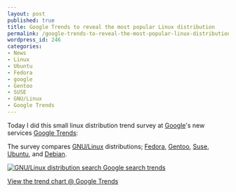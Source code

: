 ```yaml
---
layout: post
published: true
title: Google Trends to reveal the most popular Linux distribution
permalink: /google-trends-to-reveal-the-most-popular-linux-distribution/
wordpress_id: 246
categories:
- News
- Linux
- Ubuntu
- Fedora
- google
- Gentoo
- SUSE
- GNU/Linux
- Google Trends
---
```



Today I did this small linux distribution trend survey at <a href="http://www.google.lu/">Google</a>'s new services <a href="http://www.google.com/trends/">Google Trends</a>:

The survey compares <a href="http://en.wikipedia.org/wiki/Linux">GNU/Linux</a> distributions; <a href="http://fedoraproject.org/">Fedora</a>, <a href="http://www.gentoo.org/">Gentoo</a>, <a href="http://www.opensuse.org/en/">Suse</a>, <a href="http://www.ubuntu.com/">Ubuntu</a>, and <a href="http://www.debian.org/">Debian</a>.

<a class="imagelink" href="http://lh3.ggpht.com/-K5vYIvwkCLk/UVl9HVXcTGI/AAAAAAAAFiM/16bPFiK4Xg8/gnu-linux-distribution-tren.png" title="GNU/Linux distribution search Google search trends"><img id="image247" src="http://lh5.ggpht.com/-USUVBTb_QfM/UVl9Gf6mf2I/AAAAAAAAFiI/pdciwFZm918/gnu-linux-distribution-tren.thumbnail.png" alt="GNU/Linux distribution search Google search trends" /></a>

<a href="http://www.google.com/trends/explore#q=fedora,gentoo,suse,ubuntu,debian">View the trend chart @ Google Trends</a>

